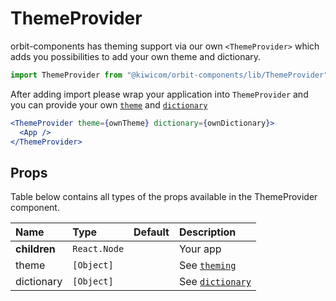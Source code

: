 # ThemeProvider

orbit-components has theming support via our own `<ThemeProvider>` which adds you possibilities to add your own theme and dictionary.

```jsx
import ThemeProvider from "@kiwicom/orbit-components/lib/ThemeProvider";
```

After adding import please wrap your application into `ThemeProvider` and you can provide your own [`theme`](https://github.com/kiwicom/orbit/blob/master/.github/theming.md) and [`dictionary`](hhttps://github.com/kiwicom/orbit/blob/master/.github/dictionary.md)

```jsx
<ThemeProvider theme={ownTheme} dictionary={ownDictionary}>
  <App />
</ThemeProvider>
```

## Props

Table below contains all types of the props available in the ThemeProvider component.

| Name         | Type         | Default | Description                                                                            |
| :----------- | :----------- | :------ | :------------------------------------------------------------------------------------- |
| **children** | `React.Node` |         | Your app                                                                               |
| theme        | `[Object]`   |         | See [`theming`](https://github.com/kiwicom/orbit/blob/master/.github/theming.md)       |
| dictionary   | `[Object]`   |         | See [`dictionary`](https://github.com/kiwicom/orbit/blob/master/.github/dictionary.md) |

